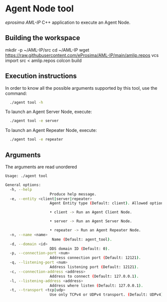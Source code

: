 # Agent Node tool

*eprosima AML-IP* C++ application to execute an Agent Node.

## Building the workspace

mkdir -p ~/AML-IP/src
cd ~/AML-IP
wget https://raw.githubusercontent.com/eProsima/AML-IP/main/amlip.repos
vcs import src < amlip.repos
colcon build

## Execution instructions

In order to know all the possible arguments supported by this tool, use the command:

```sh
  ./agent tool -h
```

To launch an Agent Server Node, execute:

```sh
  ./agent tool -e server
```

To launch an Agent Repeater Node, execute:

```sh
  ./agent tool -e repeater
```

## Arguments

The arguments are read unordered

```sh
Usage: ./agent tool

General options:
  -h, --help
                    Produce help message.
  -e, --entity <client|server|repeater>
                    Agent Entity type (Default: client). Allowed options:

                    • client -> Run an Agent Client Node.

                    • server -> Run an Agent Server Node.

                    • repeater -> Run an Agent Repeater Node.
  -n, --name <name>
                     Name (Default: agent_tool).
  -d, --domain <id>
                    DDS domain ID (Default: 0).
  -p, --connection-port <num>
                    Address connection port (Default: 12121).
  -q, --listening-port <num>
                    Address listening port (Default: 12121).
  -c, --connection-address <address>
                    Address to connect (Default: 127.0.0.1).
  -l, --listening-address <address>
                    Address where listen (Default: 127.0.0.1).
  -t, --transport <tcp|udp>
                    Use only TCPv4 or UDPv4 transport. (Default: UDPv4).

```
